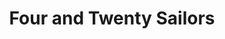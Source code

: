 ---
title: "Four and Twenty Sailors"
url: /salt-lake-city/four-and-twenty-sailors/
shop: clothes
---